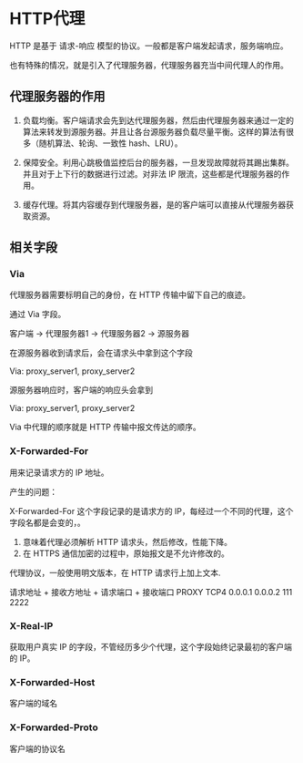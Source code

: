 # HTTP代理

HTTP 是基于 请求-响应 模型的协议。一般都是客户端发起请求，服务端响应。

也有特殊的情况，就是引入了代理服务器，代理服务器充当中间代理人的作用。


## 代理服务器的作用

1. 负载均衡。客户端请求会先到达代理服务器，然后由代理服务器来通过一定的算法来转发到源服务器。并且让各台源服务器负载尽量平衡。这样的算法有很多（随机算法、轮询、一致性 hash、LRU）。

2. 保障安全。利用心跳极值监控后台的服务器，一旦发现故障就将其踢出集群。并且对于上下行的数据进行过滤。对非法 IP 限流，这些都是代理服务器的作用。

3. 缓存代理。将其内容缓存到代理服务器，是的客户端可以直接从代理服务器获取资源。

## 相关字段

### Via
代理服务器需要标明自己的身份，在 HTTP 传输中留下自己的痕迹。

通过 Via 字段。

客户端 -> 代理服务器1 -> 代理服务器2 -> 源服务器

在源服务器收到请求后，会在请求头中拿到这个字段

Via: proxy_server1, proxy_server2

源服务器响应时，客户端的响应头会拿到

Via: proxy_server1, proxy_server2

Via 中代理的顺序就是 HTTP 传输中报文传达的顺序。


### X-Forwarded-For
用来记录请求方的 IP 地址。

产生的问题：

X-Forwarded-For 这个字段记录的是请求方的 IP，每经过一个不同的代理，这个字段名都是会变的，。

1. 意味着代理必须解析 HTTP 请求头，然后修改，性能下降。
2. 在 HTTPS 通信加密的过程中，原始报文是不允许修改的。

代理协议，一般使用明文版本，在 HTTP 请求行上加上文本.

请求地址 + 接收方地址 + 请求端口 + 接收端口
PROXY TCP4 0.0.0.1 0.0.0.2 111 2222


### X-Real-IP
获取用户真实 IP 的字段，不管经历多少个代理，这个字段始终记录最初的客户端的 IP。


### X-Forwarded-Host 
客户端的域名

### X-Forwarded-Proto 
客户端的协议名

